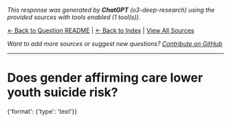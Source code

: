 <!-- 
Generated by: chatgpt
Model: o3-deep-research
Prompt type: sources
Tools enabled: True
Generated at: 2025-06-27T23:56:57.685260
-->

*This response was generated by **ChatGPT** (o3-deep-research) using the provided sources with tools enabled (1 tool(s)).*

[← Back to Question README](README.md) | [← Back to Index](../README.md) | [View All Sources](../allsources.md)

*Want to add more sources or suggest new questions? [Contribute on GitHub](https://github.com/justinwest/SuggestedSources)*

---

# Does gender affirming care lower youth suicide risk?

{'format': {'type': 'text'}}